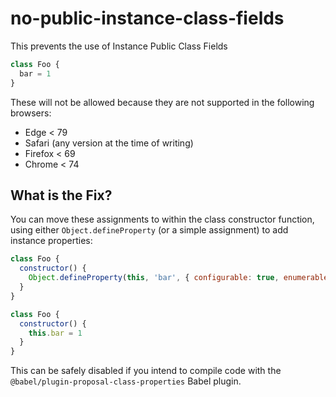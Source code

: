 # no-public-instance-class-fields

This prevents the use of Instance Public Class Fields

```js
class Foo {
  bar = 1
}
```

These will not be allowed because they are not supported in the following browsers:

 - Edge < 79
 - Safari (any version at the time of writing)
 - Firefox < 69
 - Chrome < 74


## What is the Fix?

You can move these assignments to within the class constructor function, using either `Object.defineProperty` (or a simple assignment) to add instance properties:

```js
class Foo {
  constructor() {
    Object.defineProperty(this, 'bar', { configurable: true, enumerable: true, writable: true, value: 1 })
  }
}
```

```js
class Foo {
  constructor() {
    this.bar = 1
  }
}
```

This can be safely disabled if you intend to compile code with the `@babel/plugin-proposal-class-properties` Babel plugin.
